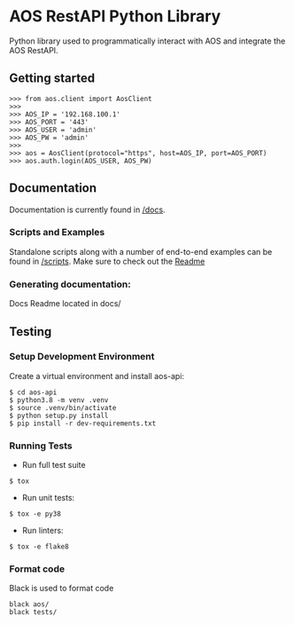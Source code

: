 # AOS RestAPI Python Library

Python library used to programmatically interact with AOS and integrate the AOS 
RestAPI.

## Getting started
```
>>> from aos.client import AosClient
>>> 
>>> AOS_IP = '192.168.100.1'
>>> AOS_PORT = '443'
>>> AOS_USER = 'admin'
>>> AOS_PW = 'admin'
>>> 
>>> aos = AosClient(protocol="https", host=AOS_IP, port=AOS_PORT)
>>> aos.auth.login(AOS_USER, AOS_PW)

```
## Documentation
Documentation is currently found in [/docs](./docs/_build/html). 

### Scripts and Examples
Standalone scripts along with a number of end-to-end examples can be
found in [/scripts](./scripts). Make sure to check out the [Readme](./scripts/README.md)

### Generating documentation:
Docs Readme located in docs/


## Testing
### Setup Development Environment

Create a virtual environment and install aos-api:

```
$ cd aos-api
$ python3.8 -m venv .venv
$ source .venv/bin/activate
$ python setup.py install
$ pip install -r dev-requirements.txt
```

### Running Tests
- Run full test suite
```
$ tox
``` 

 - Run unit tests:
```
$ tox -e py38
```

 - Run linters:
```
$ tox -e flake8
```

### Format code
Black is used to format code
```
black aos/
black tests/
```